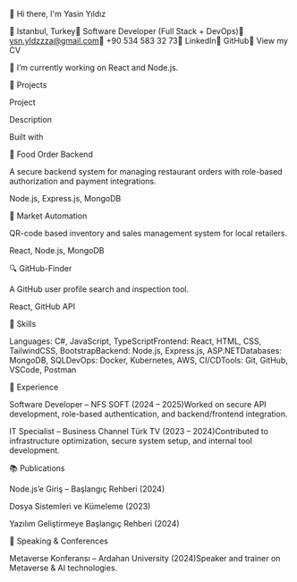 👋 Hi there, I'm Yasin Yıldız

📍 Istanbul, Turkey💼 Software Developer (Full Stack + DevOps)📧 ysn.yldzzza@gmail.com📱 +90 534 583 32 73🔗 LinkedIn🔗 GitHub📄 View my CV

🔭 I’m currently working on React and Node.js.

📁 Projects

Project

Description

Built with

🍔 Food Order Backend

A secure backend system for managing restaurant orders with role-based authorization and payment integrations.

Node.js, Express.js, MongoDB

🏪 Market Automation

QR-code based inventory and sales management system for local retailers.

React, Node.js, MongoDB

🔍 GitHub-Finder

A GitHub user profile search and inspection tool.

React, GitHub API

🧠 Skills

Languages: C#, JavaScript, TypeScriptFrontend: React, HTML, CSS, TailwindCSS, BootstrapBackend: Node.js, Express.js, ASP.NETDatabases: MongoDB, SQLDevOps: Docker, Kubernetes, AWS, CI/CDTools: Git, GitHub, VSCode, Postman

💼 Experience

Software Developer – NFS SOFT (2024 – 2025)Worked on secure API development, role-based authentication, and backend/frontend integration.

IT Specialist – Business Channel Türk TV (2023 – 2024)Contributed to infrastructure optimization, secure system setup, and internal tool development.

📚 Publications

Node.js’e Giriş – Başlangıç Rehberi (2024)

Dosya Sistemleri ve Kümeleme (2023)

Yazılım Geliştirmeye Başlangıç Rehberi (2024)

🎤 Speaking & Conferences

Metaverse Konferansı – Ardahan University (2024)Speaker and trainer on Metaverse & AI technologies.
